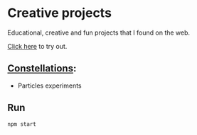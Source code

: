 # Creative projects

Educational, creative and fun projects that I found on the web.

[Click here](https://rzuquim.github.io/edu-creative/) to try out.

## [Constellations](https://www.youtube.com/watch?v=PoDjjHh931c):

-   Particles experiments

## Run

```
npm start
```
